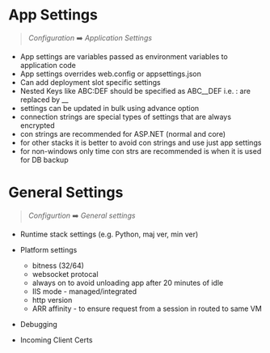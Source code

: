 # App Settings

> *Configuration* ➡️ *Application Settings*

* App settings are variables passed as environment variables to application code
* App settings overrides web.config or appsettings.json
* Can add deployment slot specific settings
* Nested Keys like ABC:DEF should be specified as ABC__DEF i.e. : are replaced by __
* settings can be updated in bulk using advance option
* connection strings are special types of settings that are always encrypted
* con strings are recommended for ASP.NET (normal and core)
* for other stacks it is better to avoid con strings and use just app settings
* for non-windows only time con strs are recommended is when it is used for DB backup

# General Settings

> *Configurtion* ➡️ *General settings*

* Runtime stack settings (e.g. Python, maj ver, min ver)
* Platform settings 
    * bitness (32/64)
    * websocket protocal
    * always on to avoid unloading app after 20 minutes of idle
    * IIS mode - managed/integrated
    * http version
    * ARR affinity - to ensure request from a session in routed to same VM 

* Debugging
* Incoming Client Certs
